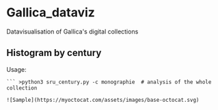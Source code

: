 # Gallica_dataviz
Datavisualisation of Gallica's digital collections

## Histogram by century

Usage:
``` >python3 sru_century.py -c monographie -s gallica # analysis of the BnF + integrated partners collections
``` >python3 sru_century.py -c monographie  # analysis of the whole collection

![Sample](https://myoctocat.com/assets/images/base-octocat.svg)
